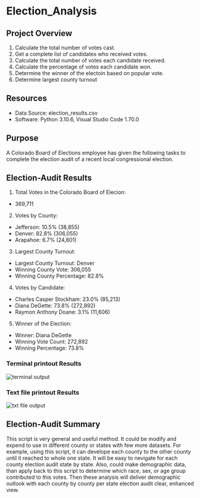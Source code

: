 # Election_Analysis

## Project Overview

1. Calculate the total number of votes cast.
2. Get a complete list of candidates who received votes.
3. Calculate the total number of votes each candidate received.
4. Calculate the percentage of votes each candidate won.
5. Determine the winner of the electoin based on popular vote.
6. Determine largest county turnout

## Resources

- Data Source: election_results.csv
- Software: Python 3.10.6, Visual Studio Code 1.70.0

## Purpose

A Colorado Board of Elections employee has given the following tasks to complete the election audit of a recent local
congressional election.

## Election-Audit Results

1. Total Votes in the Colorado Board of Elecion: 
- 369,711

2. Votes by County:
- Jefferson: 10.5% (38,855)
- Denver: 82.8% (306,055)
- Arapahoe: 6.7% (24,801)

3. Largest County Turnout:
- Largest County Turnout: Denver
- Winning County Vote: 306,055
- Winning County Percentage: 82.8%

4. Votes by Candidate:
- Charles Casper Stockham: 23.0% (85,213)
- Diana DeGette: 73.8% (272,892)
- Raymon Anthony Doane: 3.1% (11,606)

5. Winner of the Election:
- Winner: Diana DeGette
- Winning Vote Count: 272,892
- Winning Percentage: 73.8%

### Terminal printout Results
![terminal output](https://user-images.githubusercontent.com/111443997/189559240-5341790a-8987-4d86-ba0c-757a2adeca8e.png)

### Text file printout Results
![txt file output](https://user-images.githubusercontent.com/111443997/189559351-1c5c1a8e-c08d-4958-8d00-a8f9b8d7ea8f.png)

## Election-Audit Summary

This script is very general and useful method.  It could be modify and expend to use in different county or states with few more datasets.
For example, using this script, it can develope each county to the other county until it reached to whole one state.  It will be easy to nevigate for each county election audit state by state.
Also, could make demographic data, than apply back to this script to determine which race, sex, or age group contributed to this votes.
Then these analysis will deliver demographic outlook with each county by county per state election audit clear, enhanced view.





    
